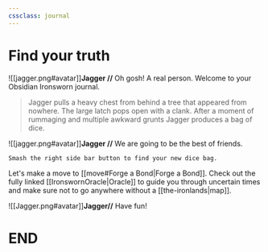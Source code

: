 ```yaml
---
cssclass: journal
---
```


# Find your truth

![[jagger.png#avatar]]**Jagger //** Oh gosh! A real person. Welcome to your Obsidian Ironsworn journal.

> Jagger pulls a heavy chest from behind a tree that appeared from nowhere. The large latch pops open with a clank. After a moment of rummaging and multiple awkward grunts Jagger produces a bag of dice.

![[jagger.png#avatar]]**Jagger //** We are going to be the best of friends.

```
Smash the right side bar button to find your new dice bag.
```

Let's make a move to [[move#Forge a Bond|Forge a Bond]]. Check out the fully linked [[IronswornOracle|Oracle]] to guide you through uncertain times and make sure not to go anywhere without a [[the-ironlands|map]].

![[Jagger.png#avatar]]**Jagger//** Have fun!

# END